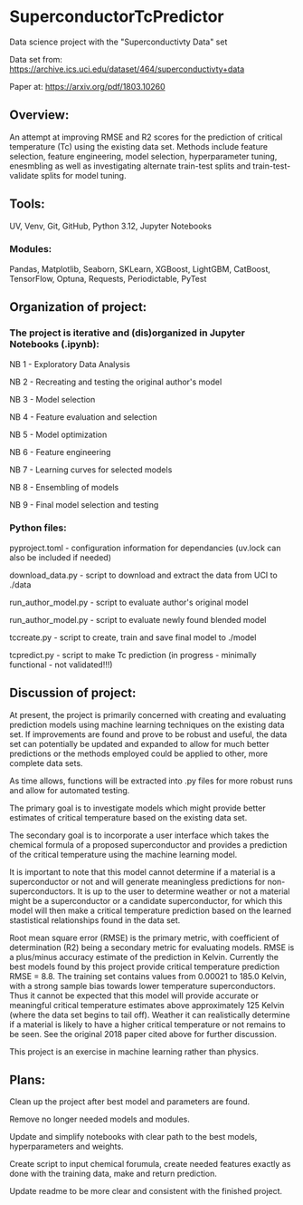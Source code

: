 # SuperconductorTcPredictor

Data science project with the "Superconductivty Data" set

Data set from: https://archive.ics.uci.edu/dataset/464/superconductivty+data

Paper at: https://arxiv.org/pdf/1803.10260

## Overview:

An attempt at improving RMSE and R2 scores for the prediction of critical temperature (Tc) using the existing data set. Methods include feature selection, feature engineering, model selection, hyperparameter tuning, enesmbling as well as investigating alternate train-test splits and train-test-validate splits for model tuning.

## Tools:

UV, Venv, Git, GitHub, Python 3.12, Jupyter Notebooks

### Modules:

Pandas, Matplotlib, Seaborn, SKLearn, XGBoost, LightGBM, CatBoost, TensorFlow, Optuna, Requests, Periodictable, PyTest


## Organization of project:

### The project is iterative and (dis)organized in Jupyter Notebooks (.ipynb):

NB 1 - Exploratory Data Analysis

NB 2 - Recreating and testing the original author's model

NB 3 - Model selection

NB 4 - Feature evaluation and selection

NB 5 - Model optimization

NB 6 - Feature engineering

NB 7 - Learning curves for selected models

NB 8 - Ensembling of models

NB 9 - Final model selection and testing


### Python files:

pyproject.toml - configuration information for dependancies (uv.lock can also be included if needed)

download_data.py - script to download and extract the data from UCI to ./data

run_author_model.py - script to evaluate author's original model

run_author_model.py - script to evaluate newly found blended model

tccreate.py - script to create, train and save final model to ./model

tcpredict.py - script to make Tc prediction (in progress - minimally functional - not validated!!!)


## Discussion of project:

At present, the project is primarily concerned with creating and evaluating prediction models using machine learning techniques on the existing data set. If improvements are found and prove to be robust and useful, the data set can potentially be updated and expanded to allow for much better predictions or the methods employed could be applied to other, more complete data sets.

As time allows, functions will be extracted into .py files for more robust runs and allow for automated testing.

The primary goal is to investigate models which might provide better estimates of critical temperature based on the existing data set.

The secondary goal is to incorporate a user interface which takes the chemical formula of a proposed superconductor and provides a prediction of the critical temperature using the machine learning model.

It is important to note that this model cannot determine if a material is a superconductor or not and will generate meaningless predictions for non-superconductors. It is up to the user to determine weather or not a material might be a superconductor or a candidate superconductor, for which this model will then make a critical temperature prediction based on the learned stastistical relationships found in the data set.

Root mean square error (RMSE) is the primary metric, with coefficient of determination (R2) being a secondary metric for evaluating models. RMSE is a plus/minus accuracy estimate of the prediction in Kelvin. Currently the best models found by this project provide critical temperature prediction RMSE = 8.8. The training set contains values from 0.00021 to 185.0 Kelvin, with a strong sample bias towards lower temperature superconductors. Thus it cannot be expected that this model will provide accurate or meaningful critical temperature estimates above approximately 125 Kelvin (where the data set begins to tail off). Weather it can realistically determine if a material is likely to have a higher critical temperature or not remains to be seen. See the original 2018 paper cited above for further discussion.

This project is an exercise in machine learning rather than physics.


## Plans:

Clean up the project after best model and parameters are found.

Remove no longer needed models and modules.

Update and simplify notebooks with clear path to the best models, hyperparameters and weights.

Create script to input chemical forumula, create needed features exactly as done with the training data, make and return prediction.

Update readme to be more clear and consistent with the finished project.